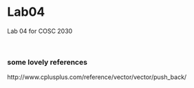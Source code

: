 # Lab04
Lab 04 for COSC 2030

<br>
<h3>some lovely references</h3>
http://www.cplusplus.com/reference/vector/vector/push_back/
<br>
